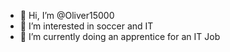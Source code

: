 - 👋 Hi, I’m @Oliver15000
- 👀 I’m interested in soccer and IT
- 🌱 I’m currently doing an apprentice for an IT Job
